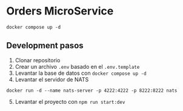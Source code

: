 # Orders MicroService

```
docker compose up -d
```

## Development pasos
1. Clonar repositorio
2. Crear un archivo `.env` basado en el `.env.template`
3. Levantar la base de datos con `docker compose up -d`
4. Levantar el servidor de NATS
```
docker run -d --name nats-server -p 4222:4222 -p 8222:8222 nats
```
5. Levantar el proyecto con `npm run start:dev`
